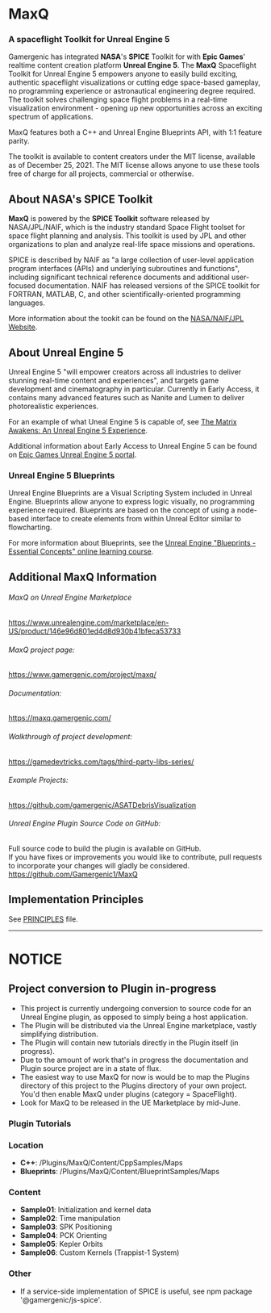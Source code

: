 # MaxQ
### A spaceflight Toolkit for Unreal Engine 5

Gamergenic has integrated **NASA**'s **SPICE** Toolkit for with **Epic Games**' realtime content creation platform **Unreal Engine 5**.  The **MaxQ** Spaceflight Toolkit for Unreal Engine 5 empowers anyone to easily build exciting, authentic spaceflight visualizations or cutting edge space-based gameplay, no programming experience or astronautical engineering degree required.  The toolkit solves challenging space flight problems in a real-time visualization environment - opening up new opportunities across an exciting spectrum of applications.

MaxQ features both a C++ and Unreal Engine Blueprints API, with 1:1 feature parity.

The toolkit is available to content creators under the MIT license, available as of December 25, 2021.  The MIT license allows anyone to use these tools free of charge for all projects, commercial or otherwise.

## About NASA's SPICE Toolkit

**MaxQ** is powered by the **SPICE Toolkit** software released by NASA/JPL/NAIF, which is the industry standard Space Flight toolset for space flight planning and analysis.  This toolkit is used by JPL and other organizations to plan and analyze real-life space missions and operations.

SPICE is described by NAIF as "a large collection of user-level application program interfaces (APIs) and underlying subroutines and functions", including significant technical reference documents and additional user-focused documentation.  NAIF has released versions of the SPICE toolkit for FORTRAN, MATLAB, C, and other scientifically-oriented programming languages.

More information about the tookit can be found on the [NASA/NAIF/JPL Website](https://naif.jpl.nasa.gov/naif/toolkit.html).

## About Unreal Engine 5

Unreal Engine 5 "will empower creators across all industries to deliver stunning real-time content and experiences", and targets game development and cinematography in particular.  Currently in Early Access, it contains many advanced features such as Nanite and Lumen to deliver photorealistic experiences.

For an example of what Uneal Engine 5 is capable of, see [The Matrix Awakens: An Unreal Engine 5 Experience](https://www.unrealengine.com/en-US/wakeup).


Additional information about Early Access to Unreal Engine 5 can be found on [Epic Games Unreal Engine 5 portal](https://www.unrealengine.com/en-US/unreal-engine-5).

### Unreal Engine 5 Blueprints

Unreal Engine Blueprints are a Visual Scripting System included in Unreal Engine.  Blueprints allow anyone to express logic visually, no programming experience required.  Blueprints are based on the concept of using a node-based interface to create  elements from within Unreal Editor similar to flowcharting.

For more information about Blueprints, see the [Unreal Engine "Blueprints - Essential Concepts" online learning course](https://www.unrealengine.com/en-US/onlinelearning-courses/blueprints---essential-concepts).

## Additional MaxQ Information

###### MaxQ on Unreal Engine Marketplace  
https://www.unrealengine.com/marketplace/en-US/product/146e96d801ed4d8d930b41bfeca53733

###### MaxQ project page:  
https://www.gamergenic.com/project/maxq/  

###### Documentation:  
https://maxq.gamergenic.com/  

###### Walkthrough of project development:  
https://gamedevtricks.com/tags/third-party-libs-series/

###### Example Projects:
https://github.com/gamergenic/ASATDebrisVisualization

###### Unreal Engine Plugin Source Code on GitHub:  
Full source code to build the plugin is available on GitHub.  
If you have fixes or improvements you would like to contribute, pull requests to incorporate your changes will gladly be considered.  
https://github.com/Gamergenic1/MaxQ  

## Implementation Principles
See [PRINCIPLES](PRINCIPLES.md) file.

---

# NOTICE
## Project conversion to Plugin in-progress
* This project is currently undergoing conversion to source code for an Unreal Engine plugin, as opposed to simply being a host application.
* The Plugin will be distributed via the Unreal Engine marketplace, vastly simplifying distribution.
* The Plugin will contain new tutorials directly in the Plugin itself (in progress).
* Due to the amount of work that's in progress the documentation and Plugin source project are in a state of flux.
* The easiest way to use MaxQ for now is would be to map the Plugins directory of this project to the Plugins directory of your own project.  You'd then enable MaxQ under plugins (category = SpaceFlight).
* Look for MaxQ to be released in the UE Marketplace by mid-June.

### Plugin Tutorials
### Location
* **C++**: /Plugins/MaxQ/Content/CppSamples/Maps
* **Blueprints**: /Plugins/MaxQ/Content/BlueprintSamples/Maps

### Content
* **Sample01**: Initialization and kernel data  
* **Sample02**: Time manipulation
* **Sample03**: SPK Positioning
* **Sample04**: PCK Orienting
* **Sample05**: Kepler Orbits
* **Sample06**: Custom Kernels (Trappist-1 System)

### Other
* If a service-side implementation of SPICE is useful, see npm package '@gamergenic/js-spice'.